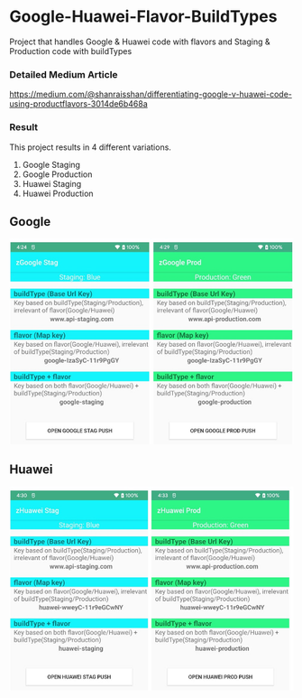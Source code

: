 # Google-Huawei-Flavor-BuildTypes
Project that handles Google &amp; Huawei code with flavors and Staging &amp; Production code with buildTypes

### Detailed Medium Article
https://medium.com/@shanraisshan/differentiating-google-v-huawei-code-using-productflavors-3014de6b468a

### Result
This project results in 4 different variations.
1. Google Staging
2. Google Production
3. Huawei Staging
4. Huawei Production

## Google
![google](https://github.com/shanraisshan/Google-Huawei-Flavor-BuildTypes/blob/main/!/Google.jpeg)

## Huawei
![huawei](!/Huawei.jpeg)
